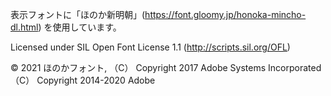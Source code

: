 表示フォントに「ほのか新明朝」(https://font.gloomy.jp/honoka-mincho-dl.html) を使用しています。

Licensed under SIL Open Font License 1.1 (http://scripts.sil.org/OFL)

© 2021 ほのかフォント, （C） Copyright 2017 Adobe Systems Incorporated（C） Copyright 2014-2020 Adobe
